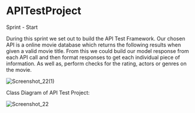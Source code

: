 # APITestProject

Sprint - Start

During this sprint we set out to build the API Test Framework. Our chosen API is a online movie database which returns the following results when given a valid movie title. From this we could build our model response from each API call and then format responses to get each individual piece of information. As well as, perform checks for the rating, actors or genres on the movie. 

![Screenshot_22(1)](C:\Users\h8bmf\source\repos\APITestProject\img\Screenshot_22(1).png)

Class Diagram of API Test Project:

![Screenshot_22](C:\Users\h8bmf\source\repos\APITestProject\img\Screenshot_22.png)
